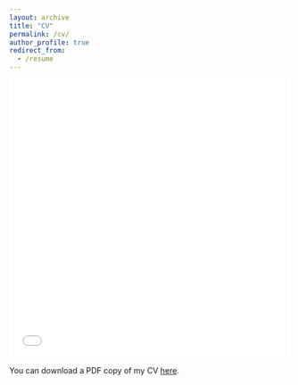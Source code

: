 ```yaml
---
layout: archive
title: "CV"
permalink: /cv/
author_profile: true
redirect_from:
  - /resume
---
```


<iframe src="/files/WanLuoma_CV_2025.09.pdf" width="100%" height="500" frameborder="no" border="0" marginwidth="0" marginheight="0"></iframe>

You can download a PDF copy of my CV [here](/files/WanLuoma_CV_2025.09.pdf).